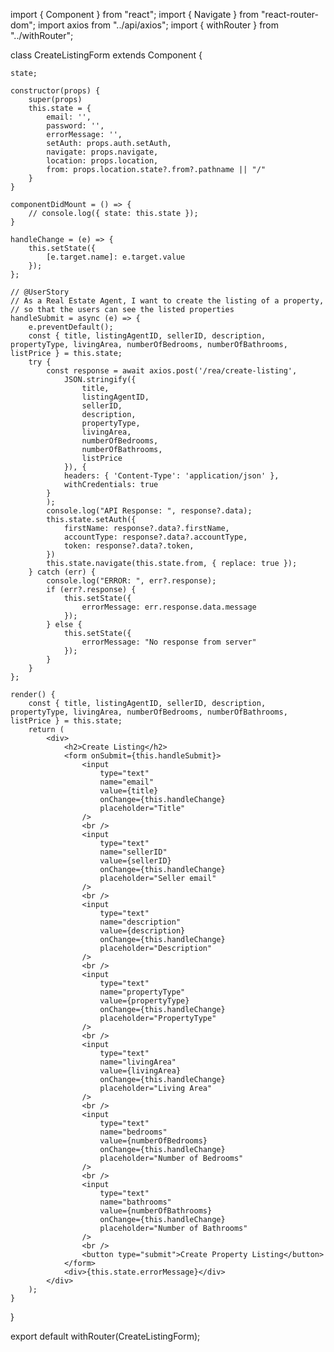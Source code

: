 import { Component } from "react";
import { Navigate } from "react-router-dom";
import axios from "../api/axios";
import { withRouter } from "../withRouter";

class CreateListingForm extends Component {

    state;

    constructor(props) {
        super(props)
        this.state = {
            email: '',
            password: '',
            errorMessage: '',
            setAuth: props.auth.setAuth,
            navigate: props.navigate,
            location: props.location,
            from: props.location.state?.from?.pathname || "/"
        }
    }

    componentDidMount = () => {
        // console.log({ state: this.state });
    }

    handleChange = (e) => {
        this.setState({
            [e.target.name]: e.target.value
        });
    };

    // @UserStory
    // As a Real Estate Agent, I want to create the listing of a property,
    // so that the users can see the listed properties
    handleSubmit = async (e) => {
        e.preventDefault();
        const { title, listingAgentID, sellerID, description, propertyType, livingArea, numberOfBedrooms, numberOfBathrooms, listPrice } = this.state;
        try {
            const response = await axios.post('/rea/create-listing',
                JSON.stringify({
                    title,
                    listingAgentID,
                    sellerID,
                    description,
                    propertyType,
                    livingArea,
                    numberOfBedrooms,
                    numberOfBathrooms,
                    listPrice
                }), {
                headers: { 'Content-Type': 'application/json' },
                withCredentials: true
            }
            );
            console.log("API Response: ", response?.data);
            this.state.setAuth({
                firstName: response?.data?.firstName,
                accountType: response?.data?.accountType,
                token: response?.data?.token,
            })
            this.state.navigate(this.state.from, { replace: true });
        } catch (err) {
            console.log("ERROR: ", err?.response);
            if (err?.response) {
                this.setState({
                    errorMessage: err.response.data.message
                });
            } else {
                this.setState({
                    errorMessage: "No response from server"
                });
            }
        }
    };

    render() {
        const { title, listingAgentID, sellerID, description, propertyType, livingArea, numberOfBedrooms, numberOfBathrooms, listPrice } = this.state;
        return (
            <div>
                <h2>Create Listing</h2>
                <form onSubmit={this.handleSubmit}>
                    <input
                        type="text"
                        name="email"
                        value={title}
                        onChange={this.handleChange}
                        placeholder="Title"
                    />
                    <br />
                    <input
                        type="text"
                        name="sellerID"
                        value={sellerID}
                        onChange={this.handleChange}
                        placeholder="Seller email"
                    />
                    <br />
                    <input
                        type="text"
                        name="description"
                        value={description}
                        onChange={this.handleChange}
                        placeholder="Description"
                    />
                    <br />
                    <input
                        type="text"
                        name="propertyType"
                        value={propertyType}
                        onChange={this.handleChange}
                        placeholder="PropertyType"
                    />
                    <br />
                    <input
                        type="text"
                        name="livingArea"
                        value={livingArea}
                        onChange={this.handleChange}
                        placeholder="Living Area"
                    />
                    <br />
                    <input
                        type="text"
                        name="bedrooms"
                        value={numberOfBedrooms}
                        onChange={this.handleChange}
                        placeholder="Number of Bedrooms"
                    />
                    <br />
                    <input
                        type="text"
                        name="bathrooms"
                        value={numberOfBathrooms}
                        onChange={this.handleChange}
                        placeholder="Number of Bathrooms"
                    />
                    <br />
                    <button type="submit">Create Property Listing</button>
                </form>
                <div>{this.state.errorMessage}</div>
            </div>
        );
    }
}

export default withRouter(CreateListingForm);
